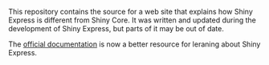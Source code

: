 This repository contains the source for a web site that explains how Shiny Express is different from Shiny Core. It was written and updated during the development of Shiny Express, but parts of it may be out of date.

The [official documentation](https://shiny.posit.co/py/docs/express-vs-core.html) is now a better resource for leraning about Shiny Express.
